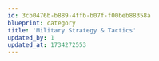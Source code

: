 ```yaml
---
id: 3cb0476b-b889-4ffb-b07f-f00beb88358a
blueprint: category
title: 'Military Strategy & Tactics'
updated_by: 1
updated_at: 1734272553
---
```

